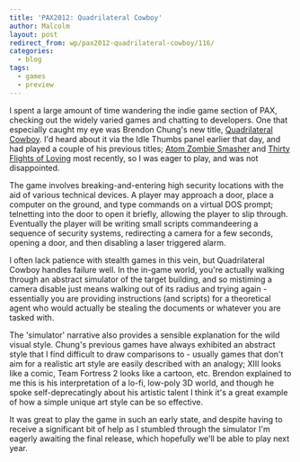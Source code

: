 ```yaml
---
title: 'PAX2012: Quadrilateral Cowboy'
author: Malcolm
layout: post
redirect_from: wp/pax2012-quadrilateral-cowboy/116/
categories:
  - blog
tags:
  - games
  - preview
---
```

I spent a large amount of time wandering the indie game section of PAX, checking out the widely varied games and chatting to developers. One that especially caught my eye was Brendon Chung's new title, [Quadrilateral Cowboy][1]. I'd heard about it via the Idle Thumbs panel earlier that day, and had played a couple of his previous titles; [Atom Zombie Smasher][2] and [Thirty Flights of Loving][3] most recently, so I was eager to play, and was not disappointed.

The game involves breaking-and-entering high security locations with the aid of various technical devices. A player may approach a door, place a computer on the ground, and type commands on a virtual DOS prompt; telnetting into the door to open it briefly, allowing the player to slip through. Eventually the player will be writing small scripts commandeering a sequence of security systems, redirecting a camera for a few seconds, opening a door, and then disabling a laser triggered alarm.

I often lack patience with stealth games in this vein, but Quadrilateral Cowboy handles failure well. In the in-game world, you're actually walking through an abstract simulator of the target building, and so mistiming a camera disable just means walking out of its radius and trying again - essentially you are providing instructions (and scripts) for a theoretical agent who would actually be stealing the documents or whatever you are tasked with.

The 'simulator' narrative also provides a sensible explanation for the wild visual style. Chung's previous games have always exhibited an abstract style that I find difficult to draw comparisons to - usually games that don't aim for a realistic art style are easily described with an analogy; XIII looks like a comic, Team Fortress 2 looks like a cartoon, etc. Brendon explained to me this is his interpretation of a lo-fi, low-poly 3D world, and though he spoke self-deprecatingly about his artistic talent I think it's a great example of how a simple unique art style can be so effective.

It was great to play the game in such an early state, and despite having to receive a significant bit of help as I stumbled through the simulator I'm eagerly awaiting the final release, which hopefully we'll be able to play next year.

 [1]: http://blendogames.com/qc/
 [2]: http://blendogames.com/atomzombiesmasher/
 [3]: http://blendogames.com/thirtyflightsofloving/